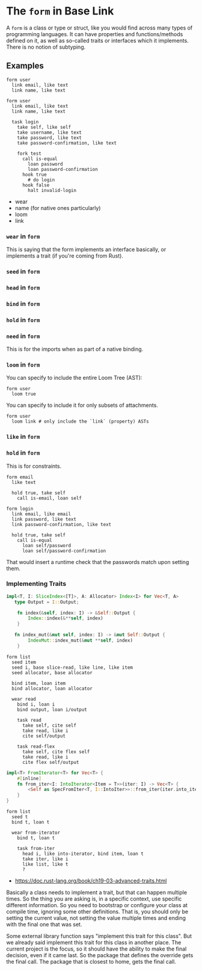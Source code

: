 # The `form` in Base Link

A `form` is a class or type or struct, like you would find across many
types of programming languages. It can have properties and
functions/methods defined on it, as well as so-called traits or
interfaces which it implements. There is no notion of subtyping.

## Examples

```
form user
  link email, like text
  link name, like text
```

```
form user
  link email, like text
  link name, like text

  task login
    take self, like self
    take username, like text
    take password, like text
    take password-confirmation, like text

    fork test
      call is-equal
        loan password
        loan password-confirmation
      hook true
        # do login
      hook false
        halt invalid-login
```

- wear
- name (for native ones particularly)
- loom
- link

### `wear` in `form`

This is saying that the form implements an interface basically, or
implements a trait (if you're coming from Rust).

### `seed` in `form`

### `head` in `form`

### `bind` in `form`

### `hold` in `form`

### `need` in `form`

This is for the imports when as part of a native binding.

### `loom` in `form`

You can specify to include the entire Loom Tree (AST):

```
form user
  loom true
```

You can specify to include it for only subsets of attachments.

```
form user
  loom link # only include the `link` (property) ASTs
```

### `like` in `form`

### `hold` in `form`

This is for constraints.

```
form email
  like text

  hold true, take self
    call is-email, loan self
```

```
form login
  link email, like email
  link password, like text
  link password-confirmation, like text

  hold true, take self
    call is-equal
      loan self/password
      loan self/password-confirmation
```

That would insert a runtime check that the passwords match upon setting
them.

### Implementing Traits

```rs
impl<T, I: SliceIndex<[T]>, A: Allocator> Index<I> for Vec<T, A>
   type Output = I::Output;

    fn index(&self, index: I) -> &Self::Output {
        Index::index(&**self, index)
    }

   fn index_mut(&mut self, index: I) -> &mut Self::Output {
        IndexMut::index_mut(&mut **self, index)
    }
```

```
form list
  seed item
  seed i, base slice-read, like line, like item
  seed allocator, base allocator

  bind item, loan item
  bind allocator, loan allocator

  wear read
    bind i, loan i
    bind output, loan i/output

    task read
      take self, cite self
      take read, like i
      cite self/output

    task read-flex
      take self, cite flex self
      take read, like i
      cite flex self/output
```

```rs
impl<T> FromIterator<T> for Vec<T> {
    #[inline]
    fn from_iter<I: IntoIterator<Item = T>>(iter: I) -> Vec<T> {
        <Self as SpecFromIter<T, I::IntoIter>>::from_iter(iter.into_iter())
    }
}
```

```
form list
  seed t
  bind t, loan t

  wear from-iterator
    bind t, loan t

    task from-iter
      head i, like into-iterator, bind item, loan t
      take iter, like i
      like list, like t
      ?
```

- https://doc.rust-lang.org/book/ch19-03-advanced-traits.html

Basically a class needs to implement a trait, but that can happen
multiple times. So the thing you are asking is, in a specific context,
use specific different information. So you need to bootstrap or
configure your class at compile time, ignoring some other definitions.
That is, you should only be setting the current value, not setting the
value multiple times and ending with the final one that was set.

Some external library function says "implement this trait for this
class". But we already said implement this trait for this class in
another place. The current project is the focus, so it should have the
ability to make the final decision, even if it came last. So the package
that defines the override gets the final call. The package that is
closest to home, gets the final call.
